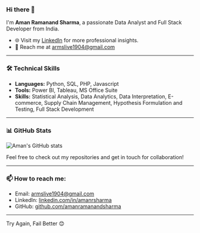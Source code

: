 ### Hi there 👋

I'm **Aman Ramanand Sharma**, a passionate Data Analyst and Full Stack Developer from India.

- 🌐 Visit my [LinkedIn](https://www.linkedin.com/in/amanrsharma) for more professional insights.
- 📧 Reach me at armslive1904@gmail.com

---

### 🛠 Technical Skills

- **Languages:** Python, SQL, PHP, Javascript
- **Tools:** Power BI, Tableau, MS Office Suite
- **Skills:** Statistical Analysis, Data Analytics, Data Interpretation, E-commerce, Supply Chain Management, Hypothesis Formulation and Testing, Full Stack Development

---

### 📊 GitHub Stats

![Aman's GitHub stats](https://github-readme-stats.vercel.app/api?username=amanramanandsharma&show_icons=true&theme=radical)

Feel free to check out my repositories and get in touch for collaboration!

---

### 📫 How to reach me:

- Email: armslive1904@gmail.com
- LinkedIn: [linkedin.com/in/amanrsharma](https://www.linkedin.com/in/amanrsharma)
- GitHub: [github.com/amanramanandsharma](https://github.com/amanramanandsharma)

---

Try Again, Fail Better 😊
